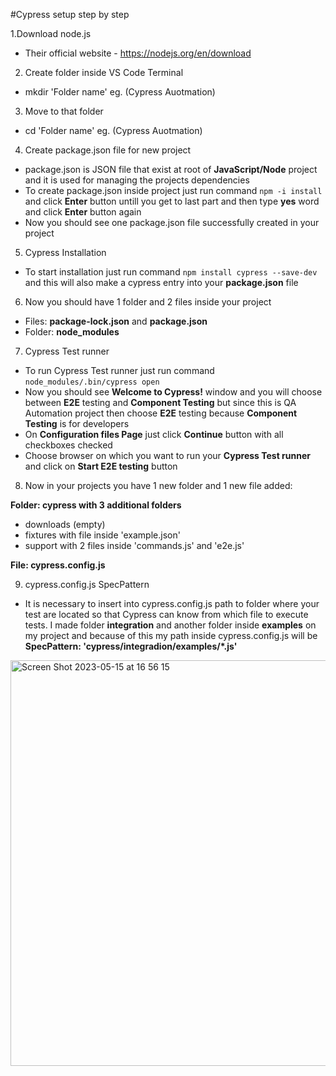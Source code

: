 #Cypress setup step by step

1.Download node.js
- Their official website - https://nodejs.org/en/download
2. Create folder inside VS Code Terminal
- mkdir 'Folder name' eg. (Cypress Auotmation)
3. Move to that folder
- cd 'Folder name' eg. (Cypress Auotmation)
4. Create package.json file for new project
- package.json is JSON file that exist at root of **JavaScript/Node** project and 
it is used for managing the projects dependencies
- To create package.json inside project just run command `npm -i install` and
click **Enter** button untill you get to last part and then type **yes** word and 
click **Enter** button again
- Now you should see one package.json file successfully created in your project
5. Cypress Installation
- To start installation just run command `npm install cypress --save-dev` and 
this will also make a cypress entry into your **package.json** file
6. Now you should have 1 folder and 2 files inside your project
- Files: **package-lock.json** and **package.json**
- Folder: **node_modules**
7. Cypress Test runner
- To run Cypress Test runner just run command `node_modules/.bin/cypress open`
- Now you should see **Welcome to Cypress!** window and you will choose between **E2E** testing and **Component Testing** but
since this is QA Automation project then choose **E2E** testing because **Component Testing** is for developers
- On **Configuration files Page** just click **Continue** button with all checkboxes checked 
- Choose browser on which you want to run your **Cypress Test runner** and click on **Start E2E testing** button
8. Now in your projects you have 1 new folder and 1 new file added:

**Folder: cypress with 3 additional folders**
- downloads (empty)
- fixtures with file inside 'example.json'
- support with 2 files inside 'commands.js' and 'e2e.js'

**File: cypress.config.js**

9. cypress.config.js SpecPattern
- It is necessary to insert into cypress.config.js path to folder where your test are located so that Cypress can know from which file to execute tests. I made folder **integration** and another folder inside **examples** on my project and because of this my path inside
cypress.config.js will be **SpecPattern: 'cypress/integradion/examples/*.js'**
<img width="649" alt="Screen Shot 2023-05-15 at 16 56 15" src="https://github.com/Puza24/Cypress/assets/106740508/1cdc244a-0c8a-4db4-986c-37b5828bf90d">




